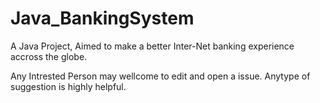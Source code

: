 # Java_BankingSystem

A Java Project, Aimed to make a better Inter-Net banking experience accross the globe.

Any Intrested Person may wellcome to edit and open a issue. Anytype of suggestion is highly helpful.

